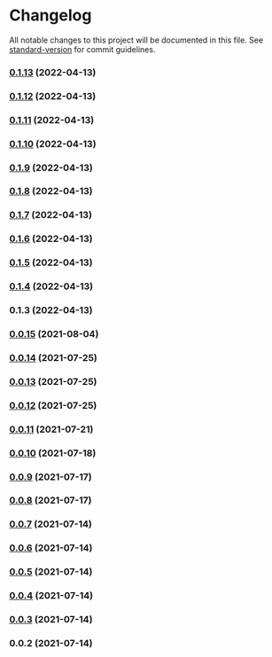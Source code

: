 # Changelog

All notable changes to this project will be documented in this file. See [standard-version](https://github.com/conventional-changelog/standard-version) for commit guidelines.

### [0.1.13](https://github.com/srclaunch/validation/compare/v0.1.12...v0.1.13) (2022-04-13)

### [0.1.12](https://github.com/srclaunch/validation/compare/v0.1.11...v0.1.12) (2022-04-13)

### [0.1.11](https://github.com/srclaunch/validation/compare/v0.1.10...v0.1.11) (2022-04-13)

### [0.1.10](https://github.com/srclaunch/validation/compare/v0.1.9...v0.1.10) (2022-04-13)

### [0.1.9](https://github.com/srclaunch/validation/compare/v0.1.8...v0.1.9) (2022-04-13)

### [0.1.8](https://github.com/srclaunch/validation/compare/v0.1.7...v0.1.8) (2022-04-13)

### [0.1.7](https://github.com/srclaunch/validation/compare/v0.1.6...v0.1.7) (2022-04-13)

### [0.1.6](https://github.com/srclaunch/validation/compare/v0.1.5...v0.1.6) (2022-04-13)

### [0.1.5](https://github.com/srclaunch/validation/compare/v0.1.4...v0.1.5) (2022-04-13)

### [0.1.4](https://github.com/srclaunch/validation/compare/v0.1.3...v0.1.4) (2022-04-13)

### 0.1.3 (2022-04-13)

### [0.0.15](https://github.com/srclaunch/utils/compare/v0.0.14...v0.0.15) (2021-08-04)

### [0.0.14](https://github.com/srclaunch/utils/compare/v0.0.13...v0.0.14) (2021-07-25)

### [0.0.13](https://github.com/srclaunch/utils/compare/v0.0.12...v0.0.13) (2021-07-25)

### [0.0.12](https://github.com/srclaunch/utils/compare/v0.0.11...v0.0.12) (2021-07-25)

### [0.0.11](https://github.com/srclaunch/utils/compare/v0.0.10...v0.0.11) (2021-07-21)

### [0.0.10](https://github.com/srclaunch/utils/compare/v0.0.9...v0.0.10) (2021-07-18)

### [0.0.9](https://github.com/srclaunch/utils/compare/v0.0.8...v0.0.9) (2021-07-17)

### [0.0.8](https://github.com/srclaunch/utils/compare/v0.0.7...v0.0.8) (2021-07-17)

### [0.0.7](https://github.com/srclaunch/utils/compare/v0.0.6...v0.0.7) (2021-07-14)

### [0.0.6](https://github.com/srclaunch/utils/compare/v0.0.5...v0.0.6) (2021-07-14)

### [0.0.5](https://github.com/srclaunch/utils/compare/v0.0.4...v0.0.5) (2021-07-14)

### [0.0.4](https://github.com/srclaunch/utils/compare/v0.0.3...v0.0.4) (2021-07-14)

### [0.0.3](https://github.com/srclaunch/utils/compare/v0.0.2...v0.0.3) (2021-07-14)

### 0.0.2 (2021-07-14)
